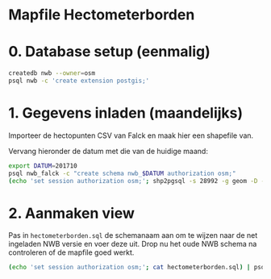 Mapfile Hectometerborden
========================

# 0. Database setup (eenmalig)

```bash
createdb nwb --owner=osm
psql nwb -c 'create extension postgis;'
```

# 1. Gegevens inladen (maandelijks)

Importeer de hectopunten CSV van Falck en maak hier een shapefile van.

Vervang hieronder de datum met die van de huidige maand:

```bash
export DATUM=201710
psql nwb_falck -c "create schema nwb_$DATUM authorization osm;"
(echo 'set session authorization osm;'; shp2pgsql -s 28992 -g geom -D -i -I -S -t 2D hectometerborden.shp nwb_$DATUM.hectopunten) | psql nwb_falck
```

# 2. Aanmaken view

Pas in `hectometerborden.sql` de schemanaam aan om te wijzen naar de net ingeladen NWB versie en voer deze uit. Drop nu het oude NWB schema na controleren of de mapfile goed werkt. 

```bash
(echo 'set session authorization osm;'; cat hectometerborden.sql) | psql nwb
```
